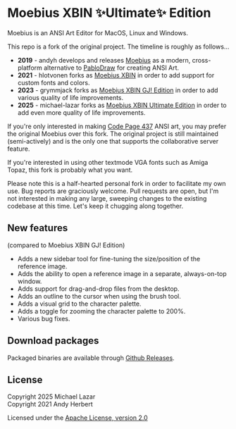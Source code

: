 # Moebius XBIN ✨Ultimate✨ Edition

Moebius is an ANSI Art Editor for MacOS, Linux and Windows.

This repo is a fork of the original project. The timeline is roughly as follows...

- **2019** - andyh develops and releases [Moebius](https://github.com/blocktronics/moebius) as a modern, cross-platform alternative to [PabloDraw](https://github.com/blocktronics/pablodraw) for creating ANSI Art.
- **2021** - hlotvonen forks as [Moebius XBIN](https://github.com/hlotvonen/moebius) in order to add support for custom fonts and colors.
- **2023** - grymmjack forks as [Moebius XBIN GJ! Edition](https://github.com/grymmjack/moebius) in order to add various quality of life improvements.
- **2025** - michael-lazar forks as [Moebius XBIN Ultimate Edition](https://github.com/michael-lazar/moebius-xbin-ultimate) in order to add even more quality of life improvements.

If you're only interested in making [Code Page 437](https://en.wikipedia.org/wiki/Code_page_437) ANSI art, you may prefer the original Moebius over this fork. The original project is still maintained (semi-actively) and is the only one that supports the collaborative server feature.

If you're interested in using other textmode VGA fonts such as Amiga Topaz, this fork is probably what you want.

Please note this is a half-hearted personal fork in order to facilitate my own use. Bug reports are graciously welcome. Pull requests are open, but I'm not interested in making any large, sweeping changes to the existing codebase at this time. Let's keep it chugging along together.

## New features

(compared to Moebius XBIN GJ! Edition)

- Adds a new sidebar tool for fine-tuning the size/position of the reference image.
- Adds the ability to open a reference image in a separate, always-on-top window.
- Adds support for drag-and-drop files from the desktop.
- Adds an outline to the cursor when using the brush tool.
- Adds a visual grid to the character palette.
- Adds a toggle for zooming the character palette to 200%.
- Various bug fixes.

## Download packages

Packaged binaries are available through [Github Releases](https://github.com/michael-lazar/moebius-xbin-ultimate/releases).

## License

Copyright 2025 Michael Lazar<br>
Copyright 2021 Andy Herbert

Licensed under the [Apache License, version 2.0](https://github.com/blocktronics/moebius/blob/master/LICENSE.txt)

